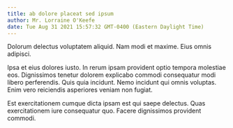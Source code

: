 ```yaml
---
title: ab dolore placeat sed ipsum
author: Mr. Lorraine O'Keefe
date: Tue Aug 31 2021 15:57:32 GMT-0400 (Eastern Daylight Time)
---
```

Dolorum delectus voluptatem aliquid. Nam modi et maxime. Eius omnis adipisci.

 Ipsa et eius dolores iusto. In rerum ipsam provident optio tempora molestiae eos. Dignissimos tenetur dolorem explicabo commodi consequatur modi libero perferendis. Quis quia incidunt. Nemo incidunt qui omnis voluptas. Enim vero reiciendis asperiores veniam non fugiat.

 Est exercitationem cumque dicta ipsam est qui saepe delectus. Quas exercitationem iure consequatur quo. Facere dignissimos provident commodi.